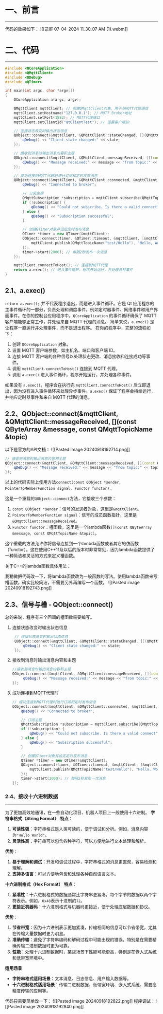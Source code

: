 # 一、前言
---
代码的效果如下：
![[录屏 07-04-2024 11_30_07 AM (1).webm]]

# 二、代码
---
```cpp
#include <QCoreApplication>
#include <QMqttClient>
#include <QDebug>
#include <QTimer>

int main(int argc, char *argv[])
{
    QCoreApplication a(argc, argv);

    QMqttClient mqttClient; // 创建QMqttClient对象，用于与MQTT代理通信
    mqttClient.setHostname("127.0.0.1"); // MQTT Broker地址
    mqttClient.setPort(1883); // MQTT代理端口
    mqttClient.setClientId("QtClientTest"); // 设置客户端ID

    // 连接状态改变时输出状态信息
    QObject::connect(&mqttClient, &QMqttClient::stateChanged, [](QMqttClient::ClientState state) {
        qDebug() << "Client state changed:" << state;
    });

    // 接收到消息时输出消息内容和主题
    QObject::connect(&mqttClient, &QMqttClient::messageReceived, [](const QByteArray &message, const QMqttTopicName &topic) {
        qDebug() << "Message received:" << message << "from topic:" << topic.name();
    });

    // 成功连接到MQTT代理时进行订阅和定时发布消息
    QObject::connect(&mqttClient, &QMqttClient::connected, &mqttClient, [&mqttClient](){
        qDebug() << "Connected to broker";

        // 订阅主题
        QMqttSubscription *subscription = mqttClient.subscribe(QMqttTopicFilter("test/topic"), 0);
        if (!subscription) {
            qDebug() << "Could not subscribe. Is there a valid connect";
        } else {
            qDebug() << "Subscription successful";
        }

        // 创建QTimer对象并设定定时发布消息
        QTimer *timer = new QTimer(&mqttClient);
        QObject::connect(timer, &QTimer::timeout, &mqttClient, [&mqttClient](){
            mqttClient.publish(QMqttTopicName("test/Hello"), "Hello, World");
        });
        timer->start(2000); // 每隔2秒发布一次消息
    });

    mqttClient.connectToHost(); // 连接到MQTT代理
    return a.exec(); // 进入事件循环，程序开始运行，并处理各种事件
}

```

## 2.1、a.exec()
`return a.exec();` 并不代表程序退出，而是进入事件循环。它是 Qt 应用程序的主事件循环的一部分，负责处理和调度事件，例如定时器事件、网络事件和用户界面事件。在你的控制台应用程序中，`QCoreApplication` 的事件循环确保了 MQTT 客户端能够正常工作，并处理来自 MQTT 代理的消息。
简单来说，`a.exec()` 是让程序一直运行并处理事件，而不是退出程序。
在你的程序中，完整的流程如下：
1. 创建 `QCoreApplication` 对象。
2. 设置 MQTT 客户端参数，如主机名、端口和客户端 ID。
3. 连接 MQTT 客户端的各种信号以处理状态更改、消息接收和连接成功等事件。
4. 调用 `mqttClient.connectToHost()` 连接到 MQTT 代理。
5. 调用 `a.exec()` 进入事件循环，程序开始运行，并处理各种事件。

如果没有 `a.exec()`，程序会在执行完 `mqttClient.connectToHost()` 后立即退出，因为没有进入事件循环来处理异步事件。`a.exec()` 保证了程序会持续运行，并响应定时器事件和来自 MQTT 代理的消息。
## 2.2、QObject::connect(&mqttClient, &QMqttClient::messageReceived, [](const QByteArray &message, const QMqttTopicName &topic)
以下是官方的API文档：
![[Pasted image 20240918192714.png]]

```cpp
// 接收到消息时输出消息内容和主题
QObject::connect(&mqttClient, &QMqttClient::messageReceived, [](const QByteArray &message, const QMqttTopicName &topic) {
    qDebug() << "Message received:" << message << "from topic:" << topic.name();
});
```

以上的代码实际上使用方法`connect(const QObject *sender, PointerToMemberFunction signal, Functor functor)` 。

这是一个重载的`QObject::connect`方法，它接收三个参数：

1. `const QObject *sender`：信号的发送者对象，这里是`&mqttClient`。
2. `PointerToMemberFunction signal`：信号的成员函数指针，这里是`&QMqttClient::messageReceived`。
3. `Functor functor`：槽函数，这里是一个lambda函数`[](const QByteArray &message, const QMqttTopicName &topic)`。

这个重载的方法允许你将信号连接到一个lambda函数或者其它的仿函数（functor）。这在使用C++11及以后的版本时非常常见，因为lambda函数提供了一种简洁和灵活的方式来定义槽函数。

关于C++的lambda函数具体用法：

我稍微把代码改一下，将lambda函数改为一般函数的写法。使用lambda函数来写槽函数，确实比较简洁，不需要另外再编写一个函数。
![[Pasted image 20240918192743.png]]


## 2.3、信号与槽 - QObject::connect()
总的来说，程序有三个回调的槽函数需要编写。
1. 连接状态改变时输出状态信息
    
    ```cpp
     // 连接状态改变时输出状态信息
     QObject::connect(&mqttClient, &QMqttClient::stateChanged, [](QMqttClient::ClientState state) {
         qDebug() << "Client state changed:" << state;
     });
    ```
    
2. 接收到消息时输出消息内容和主题
    ```cpp
    //接收到消息时输出消息内容和主题
    QObject::connect(&mqttClient, &QMqttClient::messageReceived, [](const QByteArray &message, const QMqttTopicName &topic) {
         qDebug() << "Message received:" << message << "from topic:" << topic.name();
    });
    ```
    
3. 成功连接到MQTT代理时
    ```cpp
    // 成功连接到MQTT代理时进行订阅和定时发布消息
    QObject::connect(&mqttClient, &QMqttClient::connected, &mqttClient, [&mqttClient](){
        qDebug() << "Connected to broker";
    
        // 订阅主题
        QMqttSubscription *subscription = mqttClient.subscribe(QMqttTopicFilter("test/topic"), 0);
        if (!subscription) {
            qDebug() << "Could not subscribe. Is there a valid connect";
        } else {
            qDebug() << "Subscription successful";
        }
    
        // 创建QTimer对象并设定定时发布消息
        QTimer *timer = new QTimer(&mqttClient);
        QObject::connect(timer, &QTimer::timeout, &mqttClient, [&mqttClient](){
            mqttClient.publish(QMqttTopicName("test/Hello"), "Hello, World");
        });
        timer->start(2000); // 每隔2秒发布一次消息
    });
    ```
    

### 2.4、接收十六进制数据
---
为了更加高效地通讯，在一些自动化项目、机器人项目上一般使用十六进制。
**字符串格式（String Format）**
**特点**：
1. **可读性强**：字符串格式是人类可读的，便于调试和分析。例如，消息内容为`"Hello World"`。
2. **灵活性高**：字符串可以包含各种字符，可以方便地进行文本处理和解析。

**优势**：
1. **易于理解和调试**：开发和调试过程中，字符串格式的消息更直观，容易检测和理解。
2. **支持多语言**：可以方便地包含和处理各种自然语言文本。

**十六进制格式（Hex Format）**
**特点**：
1. **紧凑性**：十六进制格式的数据通常比字符串更紧凑，每个字节的数据以两个字符表示。例如，`0x48`表示十进制的`72`。
2. **更接近机器码**：十六进制格式与机器码更接近，便于处理底层数据和协议。

**优势**：
1. **节省带宽**：因为十六进制表示更加紧凑，传输相同的信息可以节省带宽，尤其在传输大量数据时更为明显。
2. **准确传输**：避免了字符串编码和解码过程中可能出现的错误，特别是在需要精确传输二进制数据时更为可靠。
3. **性能**：处理十六进制数据时，某些场景下性能可能更高，特别是在嵌入式系统和低带宽环境中。

**适用场景**
- **字符串格式适用场景**：文本消息、日志信息、用户输入数据等。
- **十六进制格式适用场景**：传输二进制数据、低带宽环境、嵌入式系统、需要高精度传输的应用等。

代码只需要简单改一下：
![[Pasted image 20240918192822.png]]
程序调试：
![[Pasted image 20240918192840.png]]